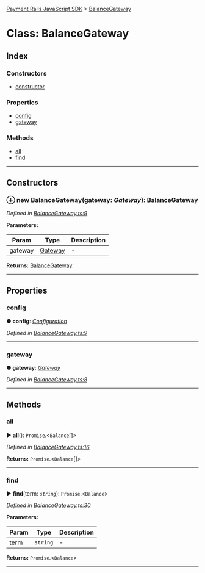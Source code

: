 [Payment Rails JavaScript SDK](../README.md) > [BalanceGateway](../classes/balancegateway.md)



# Class: BalanceGateway

## Index

### Constructors

* [constructor](balancegateway.md#constructor)


### Properties

* [config](balancegateway.md#config)
* [gateway](balancegateway.md#gateway)


### Methods

* [all](balancegateway.md#all)
* [find](balancegateway.md#find)



---
## Constructors
<a id="constructor"></a>


### ⊕ **new BalanceGateway**(gateway: *[Gateway](gateway.md)*): [BalanceGateway](balancegateway.md)


*Defined in [BalanceGateway.ts:9](https://github.com/PaymentRails/javascript-sdk/blob/d7f3cdf/lib/BalanceGateway.ts#L9)*



**Parameters:**

| Param | Type | Description |
| ------ | ------ | ------ |
| gateway | [Gateway](gateway.md)   |  - |





**Returns:** [BalanceGateway](balancegateway.md)

---


## Properties
<a id="config"></a>

###  config

**●  config**:  *[Configuration](configuration.md)* 

*Defined in [BalanceGateway.ts:9](https://github.com/PaymentRails/javascript-sdk/blob/d7f3cdf/lib/BalanceGateway.ts#L9)*





___

<a id="gateway"></a>

###  gateway

**●  gateway**:  *[Gateway](gateway.md)* 

*Defined in [BalanceGateway.ts:8](https://github.com/PaymentRails/javascript-sdk/blob/d7f3cdf/lib/BalanceGateway.ts#L8)*





___


## Methods
<a id="all"></a>

###  all

► **all**(): `Promise`.<`Balance`[]>



*Defined in [BalanceGateway.ts:16](https://github.com/PaymentRails/javascript-sdk/blob/d7f3cdf/lib/BalanceGateway.ts#L16)*





**Returns:** `Promise`.<`Balance`[]>





___

<a id="find"></a>

###  find

► **find**(term: *`string`*): `Promise`.<`Balance`>



*Defined in [BalanceGateway.ts:30](https://github.com/PaymentRails/javascript-sdk/blob/d7f3cdf/lib/BalanceGateway.ts#L30)*



**Parameters:**

| Param | Type | Description |
| ------ | ------ | ------ |
| term | `string`   |  - |





**Returns:** `Promise`.<`Balance`>





___


